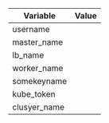 | Variable        | Value   |
| ------------- |:-----------------------:
| username      |                        |
| master_name   |                        | 
| lb_name       |                        | 
| worker_name   |                        | 
| somekeyname   |                        | 
| kube_token    |                        | 
| clusyer_name  |                        | 
